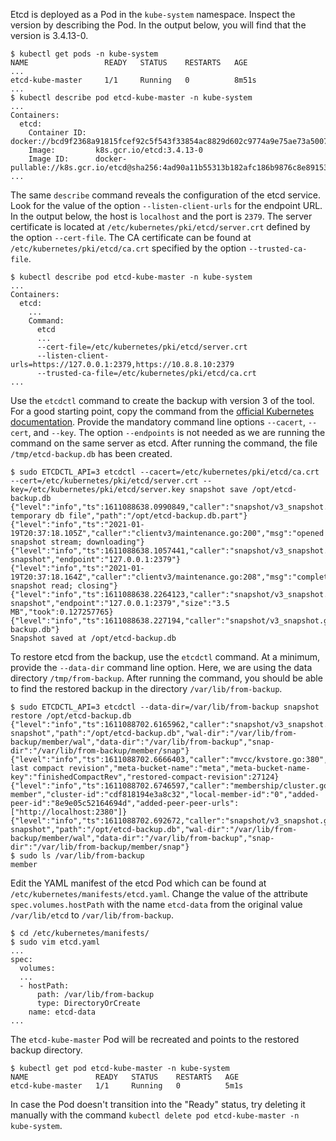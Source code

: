 Etcd is deployed as a Pod in the `kube-system` namespace. Inspect the version by describing the Pod. In the output below, you will find that the version is 3.4.13-0.

```
$ kubectl get pods -n kube-system
NAME                 READY   STATUS    RESTARTS   AGE
...
etcd-kube-master     1/1     Running   0          8m51s
...
$ kubectl describe pod etcd-kube-master -n kube-system
...
Containers:
  etcd:
    Container ID:  docker://bcd9f2368a91815fcef92c5f543f33854ac8829d602c9774a9e75ae73a5007bc
    Image:         k8s.gcr.io/etcd:3.4.13-0
    Image ID:      docker-pullable://k8s.gcr.io/etcd@sha256:4ad90a11b55313b182afc186b9876c8e891531b8db4c9bf1541953021618d0e2
...
```

The same `describe` command reveals the configuration of the etcd service. Look for the value of the option `--listen-client-urls` for the endpoint URL. In the output below, the host is `localhost` and the port is `2379`. The server certificate is located at `/etc/kubernetes/pki/etcd/server.crt` defined by the option `--cert-file`. The CA certificate can be found at `/etc/kubernetes/pki/etcd/ca.crt` specified by the option `--trusted-ca-file`.

```
$ kubectl describe pod etcd-kube-master -n kube-system
...
Containers:
  etcd:
    ...
    Command:
      etcd
      ...
      --cert-file=/etc/kubernetes/pki/etcd/server.crt
      --listen-client-urls=https://127.0.0.1:2379,https://10.8.8.10:2379
      --trusted-ca-file=/etc/kubernetes/pki/etcd/ca.crt
...
```

Use the `etcdctl` command to create the backup with version 3 of the tool. For a good starting point, copy the command from the [official Kubernetes documentation](https://kubernetes.io/docs/tasks/administer-cluster/configure-upgrade-etcd/#built-in-snapshot). Provide the mandatory command line options `--cacert`, `--cert`, and `--key`. The option `--endpoints` is not needed as we are running the command on the same server as etcd. After running the command, the file `/tmp/etcd-backup.db` has been created.

```
$ sudo ETCDCTL_API=3 etcdctl --cacert=/etc/kubernetes/pki/etcd/ca.crt --cert=/etc/kubernetes/pki/etcd/server.crt --key=/etc/kubernetes/pki/etcd/server.key snapshot save /opt/etcd-backup.db
{"level":"info","ts":1611088638.0990849,"caller":"snapshot/v3_snapshot.go:119","msg":"created temporary db file","path":"/opt/etcd-backup.db.part"}
{"level":"info","ts":"2021-01-19T20:37:18.105Z","caller":"clientv3/maintenance.go:200","msg":"opened snapshot stream; downloading"}
{"level":"info","ts":1611088638.1057441,"caller":"snapshot/v3_snapshot.go:127","msg":"fetching snapshot","endpoint":"127.0.0.1:2379"}
{"level":"info","ts":"2021-01-19T20:37:18.164Z","caller":"clientv3/maintenance.go:208","msg":"completed snapshot read; closing"}
{"level":"info","ts":1611088638.2264123,"caller":"snapshot/v3_snapshot.go:142","msg":"fetched snapshot","endpoint":"127.0.0.1:2379","size":"3.5 MB","took":0.127257765}
{"level":"info","ts":1611088638.227194,"caller":"snapshot/v3_snapshot.go:152","msg":"saved","path":"/opt/etcd-backup.db"}
Snapshot saved at /opt/etcd-backup.db
```

To restore etcd from the backup, use the `etcdctl` command. At a minimum, provide the `--data-dir` command line option. Here, we are using the data directory `/tmp/from-backup`. After running the command, you should be able to find the restored backup in the directory `/var/lib/from-backup`.

```
$ sudo ETCDCTL_API=3 etcdctl --data-dir=/var/lib/from-backup snapshot restore /opt/etcd-backup.db
{"level":"info","ts":1611088702.6165962,"caller":"snapshot/v3_snapshot.go:296","msg":"restoring snapshot","path":"/opt/etcd-backup.db","wal-dir":"/var/lib/from-backup/member/wal","data-dir":"/var/lib/from-backup","snap-dir":"/var/lib/from-backup/member/snap"}
{"level":"info","ts":1611088702.6666403,"caller":"mvcc/kvstore.go:380","msg":"restored last compact revision","meta-bucket-name":"meta","meta-bucket-name-key":"finishedCompactRev","restored-compact-revision":27124}
{"level":"info","ts":1611088702.6746597,"caller":"membership/cluster.go:392","msg":"added member","cluster-id":"cdf818194e3a8c32","local-member-id":"0","added-peer-id":"8e9e05c52164694d","added-peer-peer-urls":["http://localhost:2380"]}
{"level":"info","ts":1611088702.692672,"caller":"snapshot/v3_snapshot.go:309","msg":"restored snapshot","path":"/opt/etcd-backup.db","wal-dir":"/var/lib/from-backup/member/wal","data-dir":"/var/lib/from-backup","snap-dir":"/var/lib/from-backup/member/snap"}
$ sudo ls /var/lib/from-backup
member
```

Edit the YAML manifest of the etcd Pod which can be found at `/etc/kubernetes/manifests/etcd.yaml`. Change the value of the attribute `spec.volumes.hostPath` with the name `etcd-data` from the original value `/var/lib/etcd` to `/var/lib/from-backup`.

```
$ cd /etc/kubernetes/manifests/
$ sudo vim etcd.yaml
...
spec:
  volumes:
  ...
  - hostPath:
      path: /var/lib/from-backup
      type: DirectoryOrCreate
    name: etcd-data
...
```

The `etcd-kube-master` Pod will be recreated and points to the restored backup directory.

```
$ kubectl get pod etcd-kube-master -n kube-system
NAME               READY   STATUS    RESTARTS   AGE
etcd-kube-master   1/1     Running   0          5m1s
```

In case the Pod doesn't transition into the "Ready" status, try deleting it manually with the command `kubectl delete pod etcd-kube-master -n kube-system`.